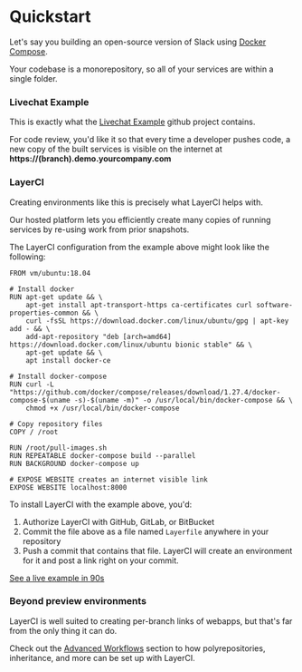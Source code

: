 # Quickstart

Let's say you building an open-source version of Slack using [Docker Compose](https://docs.docker.com/compose/).

Your codebase is a monorepository, so all of your services are within a single folder.

### Livechat Example

This is exactly what the [Livechat Example](https://github.com/layer-devops/livechat-example) github project contains.

For code review, you'd like it so that every time a developer pushes code, a new copy of the built services is visible on the internet at **https://(branch).demo.yourcompany.com**

### LayerCI

Creating environments like this is precisely what LayerCI helps with. 

Our hosted platform lets you efficiently create many copies of running services by re-using work from prior snapshots.

The LayerCI configuration from the example above might look like the following:

```Layerfile
FROM vm/ubuntu:18.04

# Install docker
RUN apt-get update && \
    apt-get install apt-transport-https ca-certificates curl software-properties-common && \
    curl -fsSL https://download.docker.com/linux/ubuntu/gpg | apt-key add - && \
    add-apt-repository "deb [arch=amd64] https://download.docker.com/linux/ubuntu bionic stable" && \
    apt-get update && \
    apt install docker-ce

# Install docker-compose
RUN curl -L "https://github.com/docker/compose/releases/download/1.27.4/docker-compose-$(uname -s)-$(uname -m)" -o /usr/local/bin/docker-compose && \
    chmod +x /usr/local/bin/docker-compose

# Copy repository files
COPY / /root

RUN /root/pull-images.sh
RUN REPEATABLE docker-compose build --parallel
RUN BACKGROUND docker-compose up

# EXPOSE WEBSITE creates an internet visible link
EXPOSE WEBSITE localhost:8000
```

To install LayerCI with the example above, you'd:

1. Authorize LayerCI with GitHub, GitLab, or BitBucket
2. Commit the file above as a file named `Layerfile` anywhere in your repository
3. Push a commit that contains that file. LayerCI will create an environment for it and post a link right on your commit.


<a class="btn btn-lg btn-success" href="/onboarding/github">See a live example in 90s</a>


### Beyond preview environments

LayerCI is well suited to creating per-branch links of webapps, but that's far from the only thing it can do.

Check out the [Advanced Workflows](/docs/advanced-workflows) section to how polyrepositories, inheritance, and more can be set up with LayerCI.